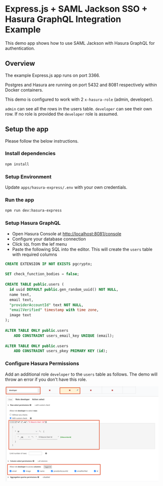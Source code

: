 # Express.js + SAML Jackson SSO + Hasura GraphQL Integration Example

This demo app shows how to use SAML Jackson with Hasura GraphQL for authentication.

## Overview

The example Express.js app runs on port 3366.

Postgres and Hasura are running on port 5432 and 8081 respectively within Docker containers.

This demo is configured to work with 2 `x-hasura-role` (admin, developer).

`admin` can see all the rows in the users table. `developer` can see their own row. If no role is provided the `developer` role is assumed.

## Setup the app

Please follow the below instructions.

### Install dependencies

```bash
npm install
```

### Setup Environment

Update `apps/hasura-express/.env` with your own credentials.

### Run the app

```bash
npm run dev:hasura-express
```

### Setup Hasura GraphQL

- Open Hasura Console at [http://localhost:8081/console](http://localhost:8081/console)
- Configure your database connection
- Click `SQL` from the lef menu
- Paste the following SQL into the editor. This will create the `users` table with required columns

```sql
CREATE EXTENSION IF NOT EXISTS pgcrypto;

SET check_function_bodies = false;

CREATE TABLE public.users (
  id uuid DEFAULT public.gen_random_uuid() NOT NULL,
  name text,
  email text,
  "providerAccountId" text NOT NULL,
  "emailVerified" timestamp with time zone,
  image text
);

ALTER TABLE ONLY public.users
    ADD CONSTRAINT users_email_key UNIQUE (email);

ALTER TABLE ONLY public.users
    ADD CONSTRAINT users_pkey PRIMARY KEY (id);
```

### Configure Hasura Permissions

Add an additional role `developer` to the `users` table as follows. The demo will throw an error if you don't have this role.

![img alt](assets/hasura-set-role.png)
